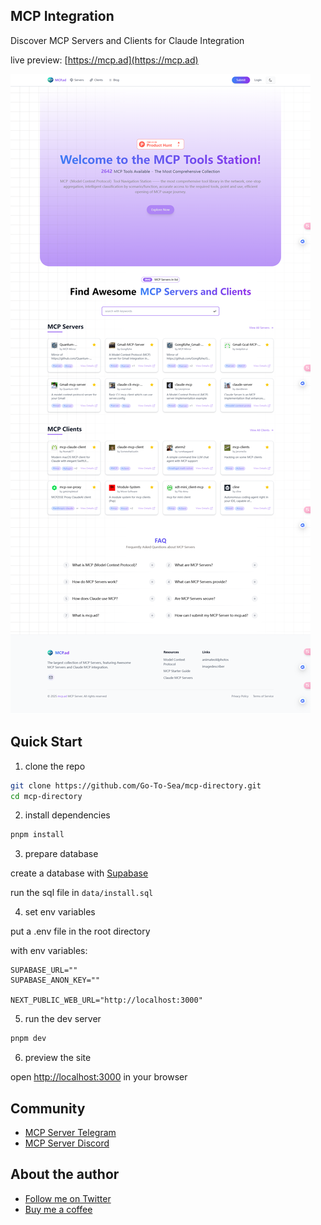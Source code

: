 ## MCP Integration

Discover MCP Servers and Clients for Claude Integration

live preview: [https://mcp.ad](https://mcp.ad)

![preview](./MCP-Servers.png)

## Quick Start

1. clone the repo

```bash
git clone https://github.com/Go-To-Sea/mcp-directory.git
cd mcp-directory
```

2. install dependencies

```bash
pnpm install
```

3. prepare database

create a database with [Supabase](https://supabase.com/)

run the sql file in `data/install.sql`

4. set env variables

put a .env file in the root directory

with env variables:

```env
SUPABASE_URL=""
SUPABASE_ANON_KEY=""

NEXT_PUBLIC_WEB_URL="http://localhost:3000"
```

5. run the dev server

```bash
pnpm dev
```

6. preview the site

open [http://localhost:3000](http://localhost:3000) in your browser

## Community

- [MCP Server Telegram]()
- [MCP Server Discord]()

## About the author

- [Follow me on Twitter](https://x.com/huangds87)
- [Buy me a coffee](https://www.buymeacoffee.com/huangds)
